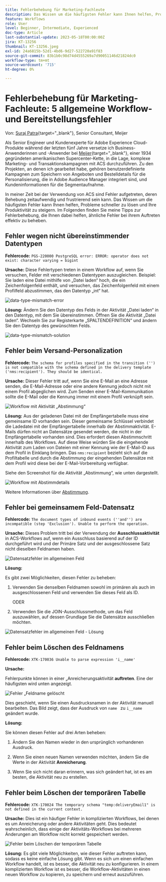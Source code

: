 ```yaml
---
title: Fehlerbehebung für Marketing-Fachleute
description: Das Wissen um die häufigsten Fehler kann Ihnen helfen, Probleme schneller zu lösen und Ihre Produktivität zu steigern. Diese Tipps zur Fehlerbehebung helfen Ihnen dabei, ähnliche Fehler bei ihrem Auftreten effektiv zu beheben.
feature: Workflows
role: User
level: Beginner, Intermediate, Experienced
doc-type: Article
last-substantial-update: 2023-05-18T00:00:00Z
jira: KT-13256
thumbnail: KT-13256.jpeg
exl-id: 24a6815b-52d1-4bd6-9d27-522720a91f83
source-git-commit: 83b1b0c98d74d4555269a7d90051146d21824dc0
workflow-type: tm+mt
source-wordcount: '715'
ht-degree: 0%

---
```


# Fehlerbehebung für Marketing-Fachleute: 5 allgemeine Workflow- und Bereitstellungsfehler

Von: [Suraj Patra](https://www.linkedin.com/in/suraj-p-51612053/){target="_blank"}, Senior Consultant, Meijer

Als Senior Engineer und Kundenexperte für Adobe Experience Cloud-Produkte während der letzten fünf Jahre versetze ich Business-Anwenderinnen und -Anwender bei [Meijer](https://www.meijer.com/){target="_blank"}, einer 1934 gegründeten amerikanischen Supercenter-Kette, in die Lage, komplexe Marketing- und Transaktionskampagnen mit ACS durchzuführen. Zu den Projekten, an denen ich gearbeitet habe, gehören benutzerdefinierte Kampagnen zum Speichern von Angeboten und Bestelldetails für die Personalisierung, die in Adobe Audience Manager integriert sind, und Kundeninformationen für die Segmentaufnahme.


In meiner Zeit bei der Verwendung von ACS sind Fehler aufgetreten, deren Behebung zeitaufwendig und frustrierend sein kann. Das Wissen um die häufigsten Fehler kann Ihnen helfen, Probleme schneller zu lösen und Ihre Produktivität zu steigern. Im Folgenden finden Sie meine Tipps zur Fehlerbehebung, die Ihnen dabei helfen, ähnliche Fehler bei ihrem Auftreten effektiv zu beheben.

## Fehler wegen nicht übereinstimmender Datentypen

**Fehlercode:**
`PGS-220000 PostgreSQL error: ERROR: operator does not exist: character varying = bigint`

**Ursache:**
Diese Fehlertypen treten in einem Workflow auf, wenn Sie versuchen, Felder mit verschiedenen Datentypen auszugleichen. Beispiel: Sie laden eine Datei mithilfe von „Datei laden“ hoch, die ein Zeichenfolgenfeld enthält, und versuchen, das Zeichenfolgenfeld mit einem Profilfeld abzustimmen, das den Datentyp „int“ hat.

![data-type-mismatch-error](/help/assets/kt-13256/data-type-mismatch.png)

**Lösung:**
Ändern Sie den Datentyp des Felds in der Aktivität „Datei laden“ in den Datentyp, mit dem Sie übereinstimmen. Öffnen Sie die Aktivität „Datei laden“. Wechseln Sie zur Registerkarte „SPALTENDEFINITION“ und ändern Sie den Datentyp des gewünschten Felds.


![data-type-mismatch-solution](/help/assets/kt-13256/data-type-mismatch-solution.png)

## Fehler beim Versand-Personalization

**Fehlercode:**
`The schema for profiles specified in the transition ('') is not compatible with the schema defined in the delivery template ('nms:recipient'). They should be identical.`

**Ursache:**
Dieser Fehler tritt auf, wenn Sie eine E-Mail an eine Adresse senden, die E-Mail-Adresse oder eine andere Kennung jedoch nicht mit einem Profil abgeglichen wird. Zum Senden einer E-Mail-Kommunikation sollte die E-Mail oder die Kennung immer mit einem Profil verknüpft sein.

![Workflow mit Aktivität „Abstimmung“](/help/assets/kt-13256/del-persn-error-wf.png)

**Lösung:**
Aus der geladenen Datei mit der Empfängertabelle muss eine gemeinsame ID vorhanden sein. Dieser gemeinsame Schlüssel verbindet die Ladedatei mit der Empfängertabelle innerhalb der Abstimmaktivität. E-Mails dürfen nicht an Datensätze gesendet werden, die nicht in der Empfängertabelle vorhanden sind. Dies erfordert diesen Abstimmschritt innerhalb des Workflows. Auf diese Weise würden Sie die eingehende Aktivität zum Laden von Dateien mit einer Kennung wie der E-Mail-ID aus dem Profil in Einklang bringen. Das `nms:recipient` bezieht sich auf die Profiltabelle und durch die Abstimmung der eingehenden Datensätze mit dem Profil wird diese bei der E-Mail-Vorbereitung verfügbar.

Siehe den Screenshot für die Aktivität „Abstimmung“, wie unten dargestellt.

![Workflow mit Abstimmdetails](/help/assets/kt-13256/del-persn-error-wf-solution.png)

Weitere Informationen über [Abstimmung](https://experienceleague.adobe.com/en/docs/campaign-standard/using/managing-processes-and-data/data-management-activities/reconciliation).

## Fehler bei gemeinsamem Feld-Datensatz

**Fehlercode:**
`The document types of inbound events (''and'') are incompatible (step 'Exclusion'). Unable to perform the operation. `

**Ursache:**
Dieses Problem tritt bei der Verwendung der **Ausschlussaktivität** in ACS-Workflows auf, wenn ein Ausschluss basierend auf der ID durchgeführt wird und der Primäre Satz und der ausgeschlossene Satz nicht dieselben Feldnamen haben.


![Datensatzfehler im allgemeinen Feld](/help/assets/kt-13256/dataset-error.png)

**Lösung:**

Es gibt zwei Möglichkeiten, diesen Fehler zu beheben:

1. Verwenden Sie denselben Feldnamen sowohl im primären als auch im ausgeschlossenen Feld und verwenden Sie dieses Feld als ID.

   ODER

2. Verwenden Sie die JOIN-Ausschlussmethode, um das Feld auszuwählen, auf dessen Grundlage Sie die Datensätze ausschließen möchten.

![Datensatzfehler im allgemeinen Feld - Lösung ](/help/assets/kt-13256/dataset-error-solution.png)

## Fehler beim Löschen des Feldnamens

**Fehlercode:**
`XTK-170036 Unable to parse expression 'i__name'`

**Ursache:**

Fehlerpunkte können in einer „Anreicherungsaktivität **auftreten**. Eine der häufigsten wird unten angezeigt.

![Fehler „Feldname gelöscht](/help/assets/kt-13256/field-name-dropped-error.png)

Dies geschieht, wenn Sie einen Ausdrucksnamen in der Aktivität manuell bearbeiten. Das Bild zeigt, dass der Ausdruck von `name ` zu `i__name` geändert wurde.

**Lösung:**

Sie können diesen Fehler auf drei Arten beheben:

1. Ändern Sie den Namen wieder in den ursprünglich vorhandenen Ausdruck.

2. Wenn Sie einen neuen Namen verwenden möchten, ändern Sie die Werte in der Aktivität **Anreicherung**.

3. Wenn Sie sich nicht daran erinnern, was sich geändert hat, ist es am besten, die Aktivität neu zu erstellen.

## Fehler beim Löschen der temporären Tabelle 

**Fehlercode:**
`XTK-170024 The temporary schema "temp:deliveryEmail1" is not defined in the current context.`

**Ursache:**
Dies ist ein häufiger Fehler in komplizierten Workflows, bei denen es um Anreicherung oder andere Aktivitäten geht. Dies bedeutet wahrscheinlich, dass einige der Aktivitäts-Workflows bei mehreren Änderungen am Workflow nicht korrekt gespeichert werden.

![Fehler beim Löschen der temporären Tabelle ](/help/assets/kt-13256/temp-table-dropped-error.png)

**Lösung:**
Es gibt viele Möglichkeiten, wie dieser Fehler auftreten kann, sodass es keine einfache Lösung gibt. Wenn es sich um einen einfachen Workflow handelt, ist es besser, die Aktivität neu zu konfigurieren. In einem komplizierten Workflow ist es besser, die Workflow-Aktivitäten in einen neuen Workflow zu kopieren, zu speichern und erneut auszuführen.
